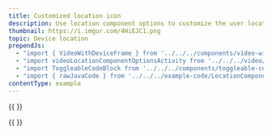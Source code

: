 ```yaml
---
title: Customized location icon
description: Use location component options to customize the user location information.
thumbnail: https://i.imgur.com/4HiEJC1.png
topic: Device location
prependJs:
  - "import { VideoWithDeviceFrame } from '../../../components/video-with-device-frame'"
  - "import videoLocationComponentOptionsActivity from '../../../video/example-location-component-options-activity.mp4'"
  - "import ToggleableCodeBlock from '../../../components/toggleable-code-block'"
  - "import { rawJavaCode } from '../../../example-code/LocationComponentOptionsActivity.js'"
contentType: example
---
```


{{
  <VideoWithDeviceFrame
    videoFile={videoLocationComponentOptionsActivity}
    rotation="horizontal"
    device="pixel-2"
  />
}}

<!-- Any notes about this example would go here.  -->

{{
  <ToggleableCodeBlock
    java={rawJavaCode}
  />
}}
